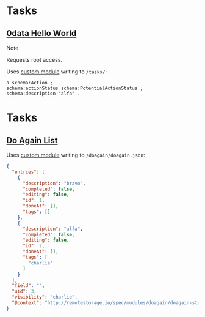 # Tasks

## [0data Hello World](https://hello.0data.app/solid/)

> [!NOTE]  
> Requests root access.

Uses [custom module](https://github.com/0dataapp/hello/blob/main/solid/solid-rest-api/solid.js) writing to `/tasks/`:

```turtle
a schema:Action ;
schema:actionStatus schema:PotentialActionStatus ;
schema:description "alfa" .
```

# Tasks

## [Do Again List](http://static.karl.berlin/doagain)

Uses [custom module](https://github.com/karlb/doagain/blob/master/remotestorage-doagain.js) writing to `/doagain/doagain.json`:

```json
{
  "entries": [
    {
      "description": "bravo",
      "completed": false,
      "editing": false,
      "id": 1,
      "doneAt": [],
      "tags": []
    },
    {
      "description": "alfa",
      "completed": false,
      "editing": false,
      "id": 2,
      "doneAt": [],
      "tags": [
        "charlie"
      ]
    }
  ],
  "field": "",
  "uid": 3,
  "visibility": "charlie",
  "@context": "http://remotestorage.io/spec/modules/doagain/doagain-store"
}
```
